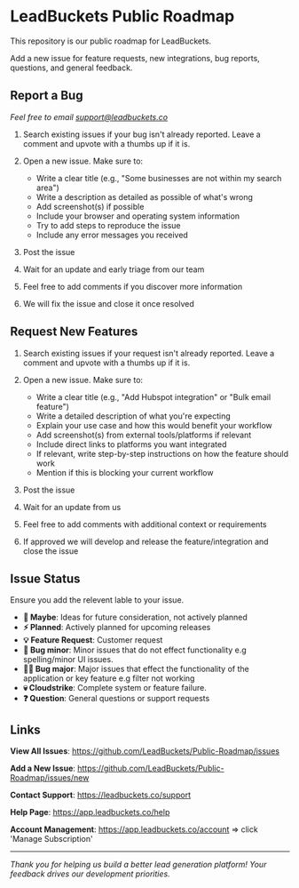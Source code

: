 # **LeadBuckets Public Roadmap**

This repository is our public roadmap for LeadBuckets.

Add a new issue for feature requests, new integrations, bug reports, questions, and general feedback.

## **Report a Bug**

*Feel free to email support@leadbuckets.co*

1. Search existing issues if your bug isn't already reported. Leave a comment and upvote with a thumbs up if it is.

2. Open a new issue. Make sure to:
   * Write a clear title (e.g., "Some businesses are not within my search area")
   * Write a description as detailed as possible of what's wrong
   * Add screenshot(s) if possible
   * Include your browser and operating system information
   * Try to add steps to reproduce the issue
   * Include any error messages you received

3. Post the issue

4. Wait for an update and early triage from our team

5. Feel free to add comments if you discover more information

6. We will fix the issue and close it once resolved

## **Request New Features**

1. Search existing issues if your request isn't already reported. Leave a comment and upvote with a thumbs up if it is.

2. Open a new issue. Make sure to:
   * Write a clear title (e.g., "Add Hubspot integration" or "Bulk email feature")
   * Write a detailed description of what you're expecting
   * Explain your use case and how this would benefit your workflow
   * Add screenshot(s) from external tools/platforms if relevant
   * Include direct links to platforms you want integrated
   * If relevant, write step-by-step instructions on how the feature should work
   * Mention if this is blocking your current workflow

3. Post the issue

4. Wait for an update from us

5. Feel free to add comments with additional context or requirements

6. If approved we will develop and release the feature/integration and close the issue

## **Issue Status**

Ensure you add the relevent lable to your issue.

- **🧊 Maybe**: Ideas for future consideration, not actively planned
- **⚡ Planned**: Actively planned for upcoming releases
- **💡 Feature Request**: Customer request
- **🚨 Bug minor**: Minor issues that do not effect functionality e.g spelling/minor UI issues.
- **🚨🚨 Bug major**: Major issues that effect the functionality of the application or key feature e.g filter not working
- **💀 Cloudstrike**: Complete system or feature failure. 
- **❓ Question**: General questions or support requests


## **Links**

**View All Issues**: https://github.com/LeadBuckets/Public-Roadmap/issues

**Add a New Issue**: https://github.com/LeadBuckets/Public-Roadmap/issues/new

**Contact Support**: https://leadbuckets.co/support

**Help Page**: https://app.leadbuckets.co/help

**Account Management**: https://app.leadbuckets.co/account => click 'Manage Subscription'

---

*Thank you for helping us build a better lead generation platform! Your feedback drives our development priorities.*
